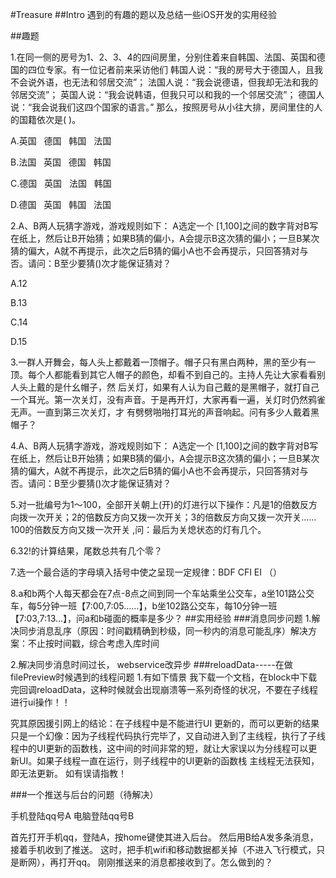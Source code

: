 #Treasure
##Intro
遇到的有趣的题以及总结一些iOS开发的实用经验

##趣题

1.在同一侧的房号为1、2、3、4的四间房里，分别住着来自韩国、法国、英国和德国的四位专家。有一位记者前来采访他们
韩国人说：“我的房号大于德国人，且我不会说外语，也无法和邻居交流”；
法国人说：“我会说德语，但我却无法和我的邻居交流”；
英国人说：“我会说韩语，但我只可以和我的一个邻居交流”；
德国人说：“我会说我们这四个国家的语言。” 
那么，按照房号从小往大排，房间里住的人的国籍依次是(    )。

A.英国    德国    韩国    法国

B.法国    英国    德国    韩国

C.德国    英国    法国    韩国

D.德国    英国    韩国    法国

2.A、B两人玩猜字游戏，游戏规则如下：
A选定一个 [1,100]之间的数字背对B写在纸上，然后让B开始猜；如果B猜的偏小，A会提示B这次猜的偏小；一旦B某次猜的偏大，A就不再提示，此次之后B猜的偏小A也不会再提示，只回答猜对与否。请问：B至少要猜()次才能保证猜对？

A.12

B.13

C.14

D.15

3.一群人开舞会，每人头上都戴着一顶帽子。帽子只有黑白两种，黑的至少有一顶。每个人都能看到其它人帽子的颜色，却看不到自己的。主持人先让大家看看别人头上戴的是什幺帽子，然 后关灯，如果有人认为自己戴的是黑帽子，就打自己一个耳光。第一次关灯，没有声音。于是再开灯，大家再看一遍，关灯时仍然鸦雀无声。一直到第三次关灯，才 有劈劈啪啪打耳光的声音响起。问有多少人戴着黑帽子？

4.A、B两人玩猜字游戏，游戏规则如下：
A选定一个 [1,100]之间的数字背对B写在纸上，然后让B开始猜；如果B猜的偏小，A会提示B这次猜的偏小；一旦B某次猜的偏大，A就不再提示，此次之后B猜的偏小A也不会再提示，只回答猜对与否。请问：B至少要猜()次才能保证猜对？

5.对一批编号为1～100，全部开关朝上(开)的灯进行以下操作：凡是1的倍数反方向拨一次开关；2的倍数反方向又拨一次开关；3的倍数反方向又拨一次开关……100的倍数反方向又拨一次开关 ,问：最后为关熄状态的灯有几个。

6.32!的计算结果，尾数总共有几个零？

7.选一个最合适的字母填入括号中使之呈现一定规律：BDF CFI EI （）

8.a和b两个人每天都会在7点-8点之间到同一个车站乘坐公交车，a坐101路公交车，每5分钟一班【7:00,7:05……】，b坐102路公交车，每10分钟一班【7:03,7:13…】，问a和b碰面的概率是多少？
##实用经验
###消息同步问题
1.解决同步消息乱序（原因：时间戳精确到秒级，同一秒内的消息可能乱序）解决方案：不止按时间戳，综合考虑入库时间

2.解决同步消息时间过长， webservice改异步 
###reloadData-----在做filePreview时候遇到的线程问题
1.有如下情景 我下载一个文档，在block中下载完回调reloadData，这种时候就会出现崩溃等一系列奇怪的状况，不要在子线程进行ui操作！！ 

究其原因援引网上的结论：在子线程中是不能进行UI 更新的，而可以更新的结果只是一个幻像：因为子线程代码执行完毕了，又自动进入到了主线程，执行了子线程中的UI更新的函数栈，这中间的时间非常的短，就让大家误以为分线程可以更新UI。如果子线程一直在运行，则子线程中的UI更新的函数栈 主线程无法获知，即无法更新。
如有误请指教！

###一个推送与后台的问题（待解决）

手机登陆qq号A
电脑登陆qq号B

首先打开手机qq，登陆A，按home键使其进入后台。
然后用B给A发多条消息，接着手机收到了推送。
这时，把手机wifi和移动数据都关掉（不进入飞行模式，只是断网），再打开qq。
刚刚推送来的消息都接收到了。怎么做到的？
